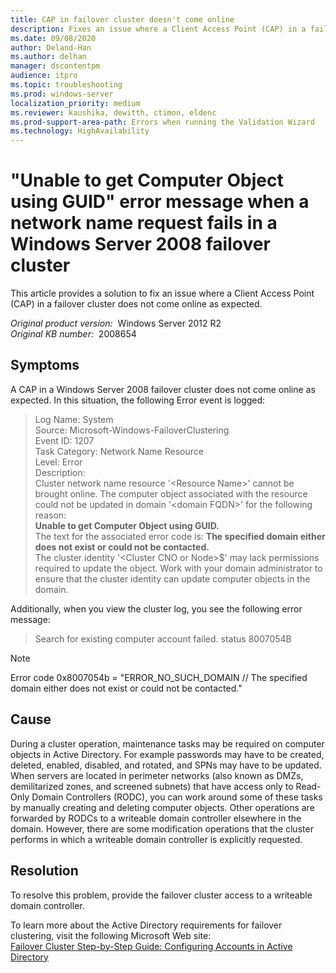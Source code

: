 ```yaml
---
title: CAP in failover cluster doesn't come online
description: Fixes an issue where a Client Access Point (CAP) in a failover cluster does not come online as expected.
ms.date: 09/08/2020
author: Deland-Han
ms.author: delhan
manager: dscontentpm
audience: itpro
ms.topic: troubleshooting
ms.prod: windows-server
localization_priority: medium
ms.reviewer: kaushika, dewitth, ctimon, eldenc
ms.prod-support-area-path: Errors when running the Validation Wizard
ms.technology: HighAvailability
---
```

# "Unable to get Computer Object using GUID" error message when a network name request fails in a Windows Server 2008 failover cluster

This article provides a solution to fix an issue where a Client Access Point (CAP) in a failover cluster does not come online as expected.

_Original product version:_ &nbsp;Windows Server 2012 R2  
_Original KB number:_ &nbsp;2008654

## Symptoms

A CAP in a Windows Server 2008 failover cluster does not come online as expected. In this situation, the following Error event is logged:  

> Log Name:      System  
Source:        Microsoft-Windows-FailoverClustering  
Event ID:      1207  
Task Category: Network Name Resource  
Level:         Error  
Description:  
Cluster network name resource '\<Resource Name>' cannot be brought online. The computer object associated with the resource could not be updated in domain '\<domain FQDN>' for the following reason:  
 **Unable to get Computer Object using GUID.**  
 The text for the associated error code is: **The specified domain either does not exist or could not be contacted.**  
 The cluster identity '\<Cluster CNO or Node>$' may lack permissions required to update the object. Work with your domain administrator to ensure that the cluster identity can update computer objects in the domain.  

 Additionally, when you view the cluster log, you see the following error message:  
 > Search for existing computer account failed. status 8007054B  

> [!NOTE]
> Error code 0x8007054b = "ERROR_NO_SUCH_DOMAIN // The specified domain either does not exist or could not be contacted."  

## Cause

During a cluster operation, maintenance tasks may be required on computer objects in Active Directory. For example passwords may have to be created, deleted, enabled, disabled, and rotated, and SPNs may have to be updated. When servers are located in perimeter networks (also known as DMZs, demilitarized zones, and screened subnets) that have access only to Read-Only Domain Controllers (RODC), you can work around some of these tasks by manually creating and deleting computer objects. Other operations are forwarded by RODCs to a writeable domain controller elsewhere in the domain.  However, there are some modification operations that the cluster performs in which a writeable domain controller is explicitly requested.  

## Resolution

To resolve this problem, provide the failover cluster access to a writeable domain controller.

To learn more about the Active Directory requirements for failover clustering, visit the following Microsoft Web site:  
[Failover Cluster Step-by-Step Guide: Configuring Accounts in Active Directory](https://technet.microsoft.com/library/cc731002%28WS.10%29.aspx)  
